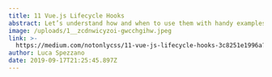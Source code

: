 ```yaml
---
title: 11 Vue.js Lifecycle Hooks
abstract: Let’s understand how and when to use them with handy examples
image: /uploads/1__zcdnwicyzoi-gwcchgihw.jpeg
link: >-
  https://medium.com/notonlycss/11-vue-js-lifecycle-hooks-3c8251e1996a?source=friends_link&sk=99298b947b0c87f19c46e01072e5ab1d
author: Luca Spezzano
date: 2019-09-17T21:25:45.897Z
---
```


